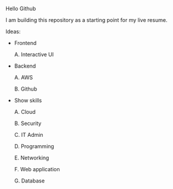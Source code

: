 Hello Github

I am building this repository as a starting point for my live resume.

Ideas:

- Frontend

	A. Interactive UI

- Backend

	A. AWS

	B. Github

- Show skills

	A. Cloud

	B. Security

	C. IT Admin

	D. Programming

	E. Networking

	F. Web application

	G. Database

